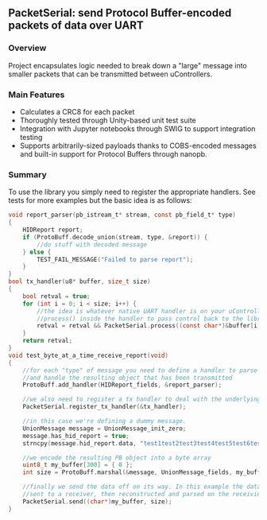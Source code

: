 ## PacketSerial: send Protocol Buffer-encoded packets of data over UART ##

### Overview ###

Project encapsulates logic needed to break down a "large" message into smaller packets that can be transmitted between uControllers.
### Main Features ###
- Calculates a CRC8 for each packet
- Thoroughly tested through Unity-based unit test suite
- Integration with Jupyter notebooks through SWIG to support integration testing
- Supports arbitrarily-sized payloads thanks to COBS-encoded messages and built-in support for Protocol Buffers through nanopb.


### Summary ###
To use the library you simply need to register the appropriate handlers. See tests for more examples but the basic idea is as follows:
```c
void report_parser(pb_istream_t* stream, const pb_field_t* type)
{
    HIDReport report;
    if (ProtoBuff.decode_union(stream, type, &report)) {
        //do stuff with decoded message
    } else {
        TEST_FAIL_MESSAGE("Failed to parse report");
    }
}
bool tx_handler(u8* buffer, size_t size)
{
    bool retval = true;
    for (int i = 0; i < size; i++) {
        //the idea is whatever native UART handler is on your uController you would call
        //process() inside the handler to pass control back to the library
        retval = retval && PacketSerial.process((const char*)&buffer[i], 1);
    }
    return retval;
}
void test_byte_at_a_time_receive_report(void)
{
    //for each "type" of message you need to define a handler to parse the stream into an object
    //and handle the resulting object that has been transmitted
    ProtoBuff.add_handler(HIDReport_fields, &report_parser);

    //we also need to register a tx handler to deal with the underlying UART transmission
    PacketSerial.register_tx_handler(&tx_handler);

    //in this case we're defining a dummy message.
    UnionMessage message = UnionMessage_init_zero;
    message.has_hid_report = true;
    strncpy(message.hid_report.data, "test1test2test3test4test5test6test7testtest1test2test3test4test5test6test7test", strlen("test1test2test3test4test5test6test7testtest1test2test3test4test5test6test7test") + 1);

    //we encode the resulting PB object into a byte array
    uint8_t my_buffer[300] = { 0 };
    int size = ProtoBuff.marshal(&message, UnionMessage_fields, my_buffer, 300, true);

    //finally we send the data off on its way. In this example the data will be broken into several packets,
    //sent to a receiver, then reconstructed and parsed on the receiving end.
    PacketSerial.send((char*)my_buffer, size);
}
```